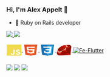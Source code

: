 ### Hi, I'm Alex Appelt 👋


- 🔭 Ruby on Rails developer

<div align="left">
  <a href="https://github.com/pedigru3">
  <img height="170" src="https://github-readme-stats.vercel.app/api?username=alexappelt&show_icons=true&theme=dark&include_all_commits=true&count_private=true"/>
  <img height="170" src="https://github-readme-stats.vercel.app/api/top-langs/?username=alexappelt&layout=compact&langs_count=7&theme=dark"/>
</div>
  <div style="display: inline_block"><br>
  <img align="center" alt="Fe-Js" height="30" width="40" src="https://raw.githubusercontent.com/devicons/devicon/master/icons/javascript/javascript-plain.svg">
  <img align="center" alt="Fe-HTML" height="30" width="40" src="https://raw.githubusercontent.com/devicons/devicon/master/icons/html5/html5-original.svg">
  <img align="center" alt="Fe-CSS" height="30" width="40" src="https://raw.githubusercontent.com/devicons/devicon/master/icons/css3/css3-original.svg">
  <img align="center" alt="Fe-Python" height="30" width="40" src="https://raw.githubusercontent.com/devicons/devicon/master/icons/ruby/ruby-original.svg">
  <img align="center" alt="Fe-Flutter" height="30" width="40" src="https://cdn.jsdelivr.net/gh/devicons/devicon/icons/react/react-original.svg">    
</div>
  
 ###
  
<div> 
  <a href="https://www.instagram.com/appeltalex/" target="_blank"><img src="https://img.shields.io/badge/-Instagram-%23E4405F?style=for-the-badge&logo=instagram&logoColor=white" target="_blank"></a>
  <a href = "mailto:alexappelt6501@gmail.com"><img src="https://img.shields.io/badge/-Gmail-%23333?style=for-the-badge&logo=gmail&logoColor=white" target="_blank"></a>
  <a href="https://www.linkedin.com/in/alex-appelt-514bba177/" target="_blank"><img src="https://img.shields.io/badge/-LinkedIn-%230077B5?style=for-the-badge&logo=linkedin&logoColor=white" target="_blank"></a> 
</div>

